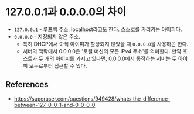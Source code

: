# 127.0.0.1과 0.0.0.0의 차이

* `127.0.0.1` - 루프백 주소. localhost라고도 한다. 스스로를 가리키는 아이피다.
* `0.0.0.0` - 지정되지 않은 주소.
  * 특히 DHCP에서 아직 아이피가 할당되지 않았을 때 `0.0.0.0`을 사용하곤 한다.
  * 서버의 맥락에서 0.0.0.0은 '로컬 머신의 모든 IPv4 주소'를 의미한다. 만약 호스트가 두 개의 아이피를 가지고 있다면, 0.0.0.0에서 동작하는 서버는 두 아이피 모두로부터 접근할 수 있다.

## References

* https://superuser.com/questions/949428/whats-the-difference-between-127-0-0-1-and-0-0-0-0